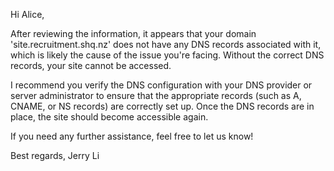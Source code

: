 Hi Alice,

After reviewing the information, it appears that your domain 'site.recruitment.shq.nz' does not have any DNS records associated with it, which is likely the cause of the issue you're facing. Without the correct DNS records, your site cannot be accessed.

I recommend you verify the DNS configuration with your DNS provider or server administrator to ensure that the appropriate records (such as A, CNAME, or NS records) are correctly set up.  Once the DNS records are in place, the site should become accessible again.

If you need any further assistance, feel free to let us know!

Best regards,
Jerry Li
